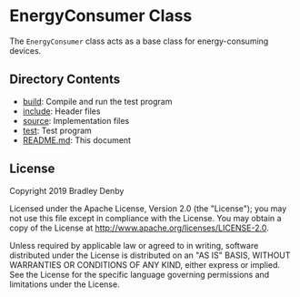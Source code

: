 # EnergyConsumer Class

The `EnergyConsumer` class acts as a base class for energy-consuming devices.

## Directory Contents

* [build](build/README.md): Compile and run the test program
* [include](include/EnergyConsumer.hpp): Header files
* [source](source/EnergyConsumer.cpp): Implementation files
* [test](test/test-energy-consumer.cpp): Test program
* [README.md](README.md): This document

## License

Copyright 2019 Bradley Denby

Licensed under the Apache License, Version 2.0 (the "License"); you may not use
this file except in compliance with the License. You may obtain a copy of the
License at <http://www.apache.org/licenses/LICENSE-2.0>.

Unless required by applicable law or agreed to in writing, software distributed
under the License is distributed on an "AS IS" BASIS, WITHOUT WARRANTIES OR
CONDITIONS OF ANY KIND, either express or implied. See the License for the
specific language governing permissions and limitations under the License.
